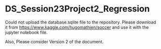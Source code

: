 # DS_Session23Project2_Regression

Could not upload the database.sqlite file to the repository. Please download it from https://www.kaggle.com/hugomathien/soccer and use it with the jupyter notebook file.


Also, Please consider Version 2 of the document.
